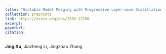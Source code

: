 ```yaml
---
title: "Scalable Model Merging with Progressive Layer-wise Distillation"
collection: preprints
link: https://arxiv.org/abs/2502.12706
excerpt: 
paperurl: 
citation: 
---
```

**Jing Xu**, Jiazheng Li, Jingzhao Zhang
